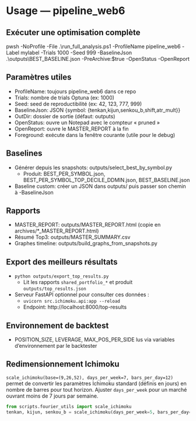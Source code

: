 Usage — pipeline_web6
=====================

Exécuter une optimisation complète
----------------------------------

pwsh -NoProfile -File .\run_full_analysis.ps1 -ProfileName pipeline_web6 -Label mylabel -Trials 1000 -Seed 999 -BaselineJson .\outputs\BEST_BASELINE.json -PreArchive:$true -OpenStatus -OpenReport

Paramètres utiles
-----------------
- ProfileName: toujours pipeline_web6 dans ce repo
- Trials: nombre de trials Optuna (ex: 1000)
- Seed: seed de reproductibilité (ex: 42, 123, 777, 999)
- BaselineJson: JSON {symbol: {tenkan,kijun,senkou_b,shift,atr_mult}}
- OutDir: dossier de sortie (défaut: outputs)
- OpenStatus: ouvre un Notepad avec le compteur « pruned »
- OpenReport: ouvre le MASTER_REPORT à la fin
- Foreground: exécute dans la fenêtre courante (utile pour le debug)

Baselines
---------
- Générer depuis les snapshots: outputs/select_best_by_symbol.py
  - Produit: BEST_PER_SYMBOL.json, BEST_PER_SYMBOL_TOP_DECILE_DDMIN.json, BEST_BASELINE.json
- Baseline custom: créer un JSON dans outputs/ puis passer son chemin à -BaselineJson

Rapports
--------
- MASTER_REPORT: outputs/MASTER_REPORT.html (copie en archives/*_MASTER_REPORT.html)
- Résumé Top3: outputs/MASTER_SUMMARY.csv
- Graphes timeline: outputs/build_graphs_from_snapshots.py

Export des meilleurs résultats
------------------------------
- `python outputs/export_top_results.py`
  - Lit les rapports `shared_portfolio_*` et produit `outputs/top_results.json`
- Serveur FastAPI optionnel pour consulter ces données :
  - `uvicorn src.ichimoku.api:app --reload`
  - Endpoint: http://localhost:8000/top-results

Environnement de backtest
-------------------------
- POSITION_SIZE, LEVERAGE, MAX_POS_PER_SIDE lus via variables d’environnement par le backtester

Redimensionnement Ichimoku
--------------------------
`scale_ichimoku(base=(9,26,52), days_per_week=7, bars_per_day=12)` permet de
convertir les paramètres Ichimoku standard (définis en jours) en nombre de
barres pour tout horizon. Ajuster `days_per_week` pour un marché ouvrant moins
de 7 jours par semaine.

```python
from scripts.fourier_utils import scale_ichimoku
tenkan, kijun, senkou_b = scale_ichimoku(days_per_week=5, bars_per_day=12)
```


